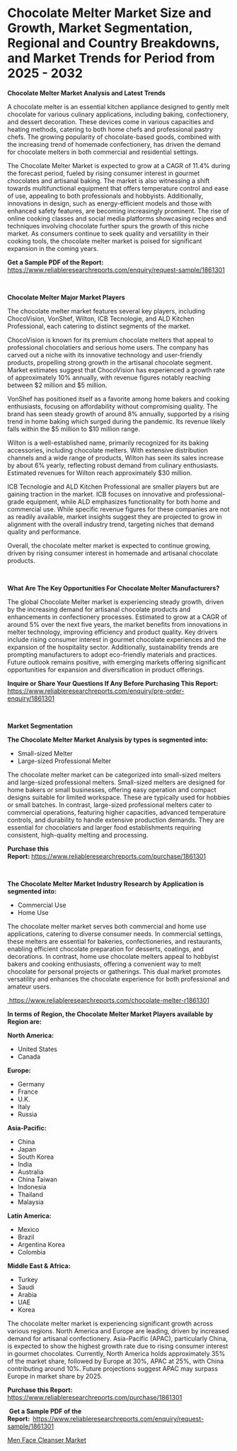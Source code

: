 <p><h1>Chocolate Melter Market Size and Growth, Market Segmentation, Regional and Country Breakdowns, and Market Trends for Period from 2025 -  2032</h1></p><p><strong>Chocolate Melter Market Analysis and Latest Trends</strong></p>
<p><p>A chocolate melter is an essential kitchen appliance designed to gently melt chocolate for various culinary applications, including baking, confectionery, and dessert decoration. These devices come in various capacities and heating methods, catering to both home chefs and professional pastry chefs. The growing popularity of chocolate-based goods, combined with the increasing trend of homemade confectionery, has driven the demand for chocolate melters in both commercial and residential settings.</p><p>The Chocolate Melter Market is expected to grow at a CAGR of 11.4% during the forecast period, fueled by rising consumer interest in gourmet chocolates and artisanal baking. The market is also witnessing a shift towards multifunctional equipment that offers temperature control and ease of use, appealing to both professionals and hobbyists. Additionally, innovations in design, such as energy-efficient models and those with enhanced safety features, are becoming increasingly prominent. The rise of online cooking classes and social media platforms showcasing recipes and techniques involving chocolate further spurs the growth of this niche market. As consumers continue to seek quality and versatility in their cooking tools, the chocolate melter market is poised for significant expansion in the coming years.</p></p>
<p><strong>Get a Sample PDF of the Report:&nbsp;</strong> <a href="https://www.reliableresearchreports.com/enquiry/request-sample/1861301?utm_campaign=2957&utm_medium=2&utm_source=Github&utm_content=ia&utm_term=05042025&utm_id=chocolate-melter">https://www.reliableresearchreports.com/enquiry/request-sample/1861301</a></p>
<p>&nbsp;</p>
<p><strong>Chocolate Melter Major Market Players</strong></p>
<p><p>The chocolate melter market features several key players, including ChocoVision, VonShef, Wilton, ICB Tecnologie, and ALD Kitchen Professional, each catering to distinct segments of the market.</p><p>ChocoVision is known for its premium chocolate melters that appeal to professional chocolatiers and serious home users. The company has carved out a niche with its innovative technology and user-friendly products, propelling strong growth in the artisanal chocolate segment. Market estimates suggest that ChocoVision has experienced a growth rate of approximately 10% annually, with revenue figures notably reaching between $2 million and $5 million.</p><p>VonShef has positioned itself as a favorite among home bakers and cooking enthusiasts, focusing on affordability without compromising quality. The brand has seen steady growth of around 8% annually, supported by a rising trend in home baking which surged during the pandemic. Its revenue likely falls within the $5 million to $10 million range.</p><p>Wilton is a well-established name, primarily recognized for its baking accessories, including chocolate melters. With extensive distribution channels and a wide range of products, Wilton has seen its sales increase by about 6% yearly, reflecting robust demand from culinary enthusiasts. Estimated revenues for Wilton reach approximately $30 million.</p><p>ICB Tecnologie and ALD Kitchen Professional are smaller players but are gaining traction in the market. ICB focuses on innovative and professional-grade equipment, while ALD emphasizes functionality for both home and commercial use. While specific revenue figures for these companies are not as readily available, market insights suggest they are projected to grow in alignment with the overall industry trend, targeting niches that demand quality and performance.</p><p>Overall, the chocolate melter market is expected to continue growing, driven by rising consumer interest in homemade and artisanal chocolate products.</p></p>
<p>&nbsp;</p>
<p><strong>What Are The Key Opportunities For Chocolate Melter Manufacturers?</strong></p>
<p><p>The global Chocolate Melter market is experiencing steady growth, driven by the increasing demand for artisanal chocolate products and enhancements in confectionery processes. Estimated to grow at a CAGR of around 5% over the next five years, the market benefits from innovations in melter technology, improving efficiency and product quality. Key drivers include rising consumer interest in gourmet chocolate experiences and the expansion of the hospitality sector. Additionally, sustainability trends are prompting manufacturers to adopt eco-friendly materials and practices. Future outlook remains positive, with emerging markets offering significant opportunities for expansion and diversification in product offerings.</p></p>
<p><strong>Inquire or Share Your Questions If Any Before Purchasing This Report:</strong> <a href="https://www.reliableresearchreports.com/enquiry/pre-order-enquiry/1861301?utm_campaign=2957&utm_medium=2&utm_source=Github&utm_content=ia&utm_term=05042025&utm_id=chocolate-melter">https://www.reliableresearchreports.com/enquiry/pre-order-enquiry/1861301</a></p>
<p>&nbsp;</p>
<p><strong>Market Segmentation</strong></p>
<p><strong>The Chocolate Melter Market Analysis by types is segmented into:</strong></p>
<p><ul><li>Small-sized Melter</li><li>Large-sized Professional Melter</li></ul></p>
<p><p>The chocolate melter market can be categorized into small-sized melters and large-sized professional melters. Small-sized melters are designed for home bakers or small businesses, offering easy operation and compact designs suitable for limited workspace. These are typically used for hobbies or small batches. In contrast, large-sized professional melters cater to commercial operations, featuring higher capacities, advanced temperature controls, and durability to handle extensive production demands. They are essential for chocolatiers and larger food establishments requiring consistent, high-quality melting and processing.</p></p>
<p><strong>Purchase this Report:&nbsp;</strong><a href="https://www.reliableresearchreports.com/purchase/1861301?utm_campaign=2957&utm_medium=2&utm_source=Github&utm_content=ia&utm_term=05042025&utm_id=chocolate-melter">https://www.reliableresearchreports.com/purchase/1861301</a></p>
<p>&nbsp;</p>
<p><strong>The Chocolate Melter Market Industry Research by Application is segmented into:</strong></p>
<p><ul><li>Commercial Use</li><li>Home Use</li></ul></p>
<p><p>The chocolate melter market serves both commercial and home use applications, catering to diverse consumer needs. In commercial settings, these melters are essential for bakeries, confectioneries, and restaurants, enabling efficient chocolate preparation for desserts, coatings, and decorations. In contrast, home use chocolate melters appeal to hobbyist bakers and cooking enthusiasts, offering a convenient way to melt chocolate for personal projects or gatherings. This dual market promotes versatility and enhances the chocolate experience for both professional and amateur users.</p></p>
<p><a href="https://www.reliableresearchreports.com/chocolate-melter-r1861301?utm_campaign=2957&utm_medium=2&utm_source=Github&utm_content=ia&utm_term=05042025&utm_id=chocolate-melter">&nbsp;https://www.reliableresearchreports.com/chocolate-melter-r1861301</a></p>
<p><strong>In terms of Region, the Chocolate Melter Market Players available by Region are:</strong></p>
<p>
    <p> <strong> North America: </strong>
        <ul>
            <li>United States</li>
            <li>Canada</li>
        </ul>
        </p> 
    <p> <strong> Europe: </strong>
        <ul>
            <li>Germany</li>
            <li>France</li>
            <li>U.K.</li>
            <li>Italy</li>
            <li>Russia</li>
        </ul>
        </p> 
    <p> <strong> Asia-Pacific: </strong>
        <ul>
            <li>China</li>
            <li>Japan</li>
            <li>South Korea</li>
            <li>India</li>
            <li>Australia</li>
            <li>China Taiwan</li>
            <li>Indonesia</li>
            <li>Thailand</li>
            <li>Malaysia</li>
        </ul>
        </p> 
    <p> <strong> Latin America: </strong>
        <ul>
            <li>Mexico</li>
            <li>Brazil</li>
            <li>Argentina Korea</li>
            <li>Colombia</li>
        </ul>
        </p> 
    <p> <strong> Middle East & Africa: </strong>
        <ul>
            <li>Turkey</li>
            <li>Saudi</li>
            <li>Arabia</li>
            <li>UAE</li>
            <li>Korea</li>
        </ul>
    </p>
    </p>
<p><p>The chocolate melter market is experiencing significant growth across various regions. North America and Europe are leading, driven by increased demand for artisanal confectionery. Asia-Pacific (APAC), particularly China, is expected to show the highest growth rate due to rising consumer interest in gourmet chocolates. Currently, North America holds approximately 35% of the market share, followed by Europe at 30%, APAC at 25%, with China contributing around 10%. Future projections suggest APAC may surpass Europe in market share by 2025.</p></p>
<p><strong>Purchase this Report: </strong><a href="https://www.reliableresearchreports.com/purchase/1861301?utm_campaign=2957&utm_medium=2&utm_source=Github&utm_content=ia&utm_term=05042025&utm_id=chocolate-melter">https://www.reliableresearchreports.com/purchase/1861301</a></p>
<p>&nbsp;<strong>Get a Sample PDF of the Report:&nbsp;&nbsp;</strong><a href="https://www.reliableresearchreports.com/enquiry/request-sample/1861301?utm_campaign=2957&utm_medium=2&utm_source=Github&utm_content=ia&utm_term=05042025&utm_id=chocolate-melter">https://www.reliableresearchreports.com/enquiry/request-sample/1861301</a></p>
<p><strong></strong></p>
<p><p><a href="https://github.com/briandahm87/Market-Research-Report-List-1/blob/main/men-face-cleanser-market.md?utm_campaign=2957&utm_medium=2&utm_source=Github&utm_content=ia&utm_term=05042025&utm_id=chocolate-melter">Men Face Cleanser Market</a></p></p>